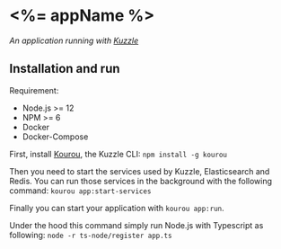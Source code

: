 # <%= appName %>

_An application running with [Kuzzle](https://github.com/kuzzleio/kuzzle)_

## Installation and run

Requirement: 
 - Node.js >= 12
 - NPM >= 6
 - Docker
 - Docker-Compose

First, install [Kourou](https://github.com/kuzzleio/kourou), the Kuzzle CLI: `npm install -g kourou`

Then you need to start the services used by Kuzzle, Elasticsearch and Redis. You can run those services in the background with the following command: `kourou app:start-services`

Finally you can start your application with `kourou app:run`.  

Under the hood this command simply run Node.js with Typescript as following: `node -r ts-node/register app.ts`
